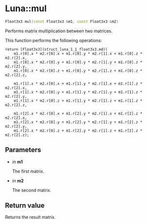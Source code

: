 # Luna::mul

```c++
Float3x3 mul(const Float3x3 &m1, const Float3x3 &m2)
```

Performs matrix multiplication between two matrices. 

This function performs the following operations: 
```
return [Float3x3](struct_luna_1_1_float3x3.md)(
    m1.r[0].x * m2.r[0].x + m1.r[0].y * m2.r[1].x + m1.r[0].z * m2.r[2].x,
    m1.r[0].x * m2.r[0].y + m1.r[0].y * m2.r[1].y + m1.r[0].z * m2.r[2].y,
    m1.r[0].x * m2.r[0].z + m1.r[0].y * m2.r[1].z + m1.r[0].z * m2.r[2].z,

    m1.r[1].x * m2.r[0].x + m1.r[1].y * m2.r[1].x + m1.r[1].z * m2.r[2].x,
    m1.r[1].x * m2.r[0].y + m1.r[1].y * m2.r[1].y + m1.r[1].z * m2.r[2].y,
    m1.r[1].x * m2.r[0].z + m1.r[1].y * m2.r[1].z + m1.r[1].z * m2.r[2].z,

    m1.r[2].x * m2.r[0].x + m1.r[2].y * m2.r[1].x + m1.r[2].z * m2.r[2].x,
    m1.r[2].x * m2.r[0].y + m1.r[2].y * m2.r[1].y + m1.r[2].z * m2.r[2].y,
    m1.r[2].x * m2.r[0].z + m1.r[2].y * m2.r[1].z + m1.r[2].z * m2.r[2].z);
```


## Parameters
* *in* **m1**

    The first matrix. 

* *in* **m2**

    The second matrix. 

## Return value
Returns the result matrix. 

